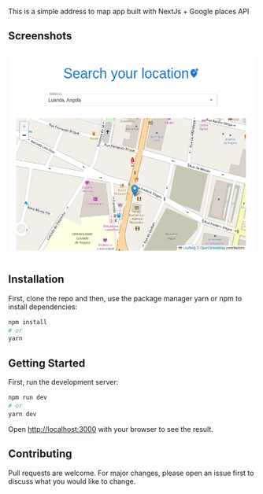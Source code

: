 This is a simple address to map app built with NextJs + Google places API

## Screenshots

<img height=420 width="800" src="./public/screenshot.png"/>

## Installation

First, clone the repo and then, use the package manager yarn or npm to install dependencies:

```bash
npm install
# or
yarn
```

## Getting Started

First, run the development server:

```bash
npm run dev
# or
yarn dev
```

Open [http://localhost:3000](http://localhost:3000) with your browser to see the result.

## Contributing

Pull requests are welcome. For major changes, please open an issue first to discuss what you would like to change.
